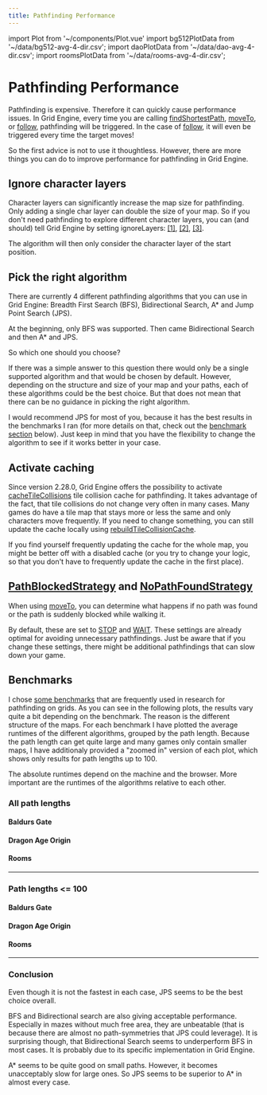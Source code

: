 ```yaml
---
title: Pathfinding Performance
---
```


import Plot from '~/components/Plot.vue'
import bg512PlotData from '~/data/bg512-avg-4-dir.csv';
import daoPlotData from '~/data/dao-avg-4-dir.csv';
import roomsPlotData from '~/data/rooms-avg-4-dir.csv';

# Pathfinding Performance

Pathfinding is expensive. Therefore it can quickly cause performance issues. In Grid Engine, every time you are calling
[findShortestPath][find-shortest-path],
[moveTo][move-to], or
[follow][follow], pathfinding will be triggered. In the case of [follow][follow], it will even be triggered every time the target moves!

So the first advice is not to use it thoughtless. However, there are more things you can do to improve performance for pathfinding in Grid Engine.

## Ignore character layers

Character layers can significantly increase the map size for pathfinding. Only adding a single char layer can double the size of your map. So if you don't need pathfinding to explore different character layers, you can (and should) tell Grid Engine by setting ignoreLayers: [[1]][ignore-layers], [[2]][move-to-ignore-layers], [[3]][follow-ignore-layers].

The algorithm will then only consider the character layer of the start position.

## Pick the right algorithm

There are currently 4 different pathfinding algorithms that you can use in Grid Engine: Breadth First Search (BFS), Bidirectional Search, A\* and Jump Point Search (JPS).

At the beginning, only BFS was supported. Then came Bidirectional Search and then A\* and JPS.

So which one should you choose?

If there was a simple answer to this question there would only be a single supported algorithm and that would be chosen by default. However, depending on the structure and size of your map and your paths, each of these algorithms could be the best choice. But that does not mean that there can be no guidance in picking the right algorithm.

I would recommend JPS for most of you, because it has the best results in the benchmarks I ran (for more details on that, check out the [benchmark section](#benchmarks) below). Just keep in mind that you have the flexibility to change the algorithm to see if it works better in your case.

## Activate caching

Since version 2.28.0, Grid Engine offers the possibility to activate [cacheTileCollisions][cache-tile-collisions] tile collision cache for pathfinding. It takes advantage of the fact, that tile collisions do not change very often in many cases. Many games do have a tile map that stays more or less the same and only characters move frequently. If you need to change something, you can still update the cache locally using [rebuildTileCollisionCache][rebuild-tile-collision-cache].

If you find yourself frequently updating the cache for the whole map, you might be better off with a disabled cache (or you try to change your logic, so that you don't have to frequently update the cache in the first place).

## [PathBlockedStrategy][path-blocked-strategy] and [NoPathFoundStrategy][no-path-found-strategy]

When using [moveTo][move-to], you can determine what happens if no path was found or the path is suddenly blocked while walking it.

By default, these are set to [STOP][stop] and [WAIT][wait]. These settings are already optimal for avoiding unnecessary pathfindings. Just be aware that if you change these settings, there might be additional pathfindings that can slow down your game.

## Benchmarks

I chose [some benchmarks](https://movingai.com/benchmarks/grids.html) that are frequently used in research for pathfinding on grids. As you can see in the following plots, the results vary quite a bit depending on the benchmark. The reason is the different structure of the maps. For each benchmark I have plotted the average runtimes of the different algorithms, grouped by the path length. Because the path length can get quite large and many games only contain smaller maps, I have additionaly provided a "zoomed in" version of each plot, which shows only results for path lengths up to 100.

The absolute runtimes depend on the machine and the browser. More important are the runtimes of the algorithms relative to each other.

### All path lengths

#### Baldurs Gate

<Plot :rawPlotData="bg512PlotData" />

#### Dragon Age Origin

<Plot :rawPlotData="daoPlotData" />

#### Rooms

<Plot :rawPlotData="roomsPlotData" />

---

### Path lengths <= 100

#### Baldurs Gate

<Plot :rawPlotData="bg512PlotData.slice(0,6)" />

#### Dragon Age Origin

<Plot :rawPlotData="roomsPlotData.slice(0,6)" />

#### Rooms

<Plot :rawPlotData="daoPlotData.slice(0,6)" />

---

### Conclusion

Even though it is not the fastest in each case, JPS seems to be the best choice overall.

BFS and Bidirectional search are also giving acceptable performance. Especially in mazes without much free area, they are unbeatable (that is because there are almost no path-symmetries that JPS could leverage). It is surprising though, that Bidirectional Search seems to underperform BFS in most cases. It is probably due to its specific implementation in Grid Engine.

A\* seems to be quite good on small paths. However, it becomes unacceptably slow for large ones. So JPS seems to be superior to A\* in almost every case.

[find-shortest-path]: ../../api/interfaces/IGridEngine.html#findShortestPath
[move-to]: ../../api/interfaces/IGridEngine.html#moveTo
[follow]: ../../api/interfaces/IGridEngine.html#follow
[cache-tile-collisions]: ../../api/interfaces/GridEngineConfigHeadless.html#cacheTileCollisions
[rebuild-tile-collision-cache]: ../../api/classes/GridEngineHeadless.html#rebuildTileCollisionCache
[stop]: ../../api/enums/NoPathFoundStrategy.html#STOP
[wait]: ../../api/enums/PathBlockedStrategy.html#WAIT
[path-blocked-strategy]: ../../api/enums/PathBlockedStrategy.html
[no-path-found-strategy]: ../../api/enums/NoPathFoundStrategy.html
[ignore-layers]: ../../api/interfaces/PathfindingOptions.html#ignoreLayers
[move-to-ignore-layers]: ../../api/interfaces/MoveToConfig.html#ignoreLayers
[follow-ignore-layers]: ../../api/interfaces/FollowOptions.html#ignoreLayers
